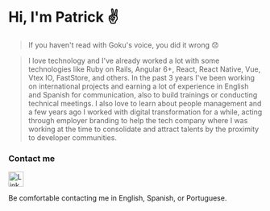 # Hi, I'm Patrick ✌️
> If you haven't read with Goku's voice, you did it wrong 😞

>  I love technology and I've already worked a lot with some technologies like Ruby on Rails, Angular 6+, React, React Native, Vue, Vtex IO, FastStore, and others.
>  In the past 3 years I've been working on international projects and earning a lot of experience in English and Spanish for communication, also to build trainings or conducting technical meetings.
>  I also love to learn about people management and a few years ago I worked with digital transformation for a while, acting through employer branding to help the tech company where I was working at the time to consolidate and attract talents by the proximity to developer communities.

### Contact me
<a href="https://www.linkedin.com/in/patrickandrade1/" target="_blank">
<img src="https://i.stack.imgur.com/gVE0j.png" alt="LinkedIn - Patrick Andrade" style="height: 30px !important;">
</a>

Be comfortable contacting me in English, Spanish, or Portuguese.
